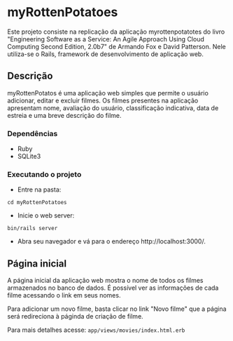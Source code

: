 # myRottenPotatoes

Este projeto consiste na replicação da aplicação myrottenpotatotes do livro "Engineering Software as a Service: An Agile Approach Using Cloud Computing Second Edition, 2.0b7" de Armando Fox e David Patterson. Nele utiliza-se o Rails, framework de desenvolvimento de aplicação web.

## Descrição

myRottenPotatos é uma aplicação web simples que permite o usuário adicionar, editar e excluir filmes. Os filmes presentes na aplicação apresentam nome, avaliação do usuário, classificação indicativa, data de estreia e uma breve descrição do filme.

### Dependências
* Ruby
* SQLite3

### Executando o projeto
* Entre na pasta:
```
cd myRottenPotatoes
```
* Inicie o web server:
```
bin/rails server
```
* Abra seu navegador e vá para o endereço http://localhost:3000/.

## Página inicial
A página inicial da aplicação web mostra o nome de todos os filmes armazenados no banco de dados. É possível ver as informações de cada filme acessando o link em seus nomes.

Para adicionar um novo filme, basta clicar no link "Novo filme" que a página será redireciona à páginda de criação de filme.

Para mais detalhes acesse: ```app/views/movies/index.html.erb```